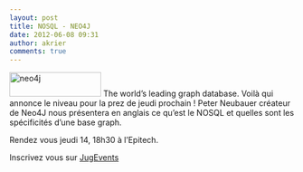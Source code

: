 ```yaml
---
layout: post
title: NOSQL - NEO4J
date: 2012-06-08 09:31
author: akrier
comments: true
---
```

<img class="alignnone" src="https://gephi.org/wp-content/uploads/2010/03/neo4j_logo.png" alt="neo4j" width="162" height="43" /> The world’s leading graph database.
Voilà qui annonce le niveau pour la prez de jeudi prochain !
Peter Neubauer créateur de Neo4J nous présentera en anglais ce qu’est le NOSQL et quelles sont les spécificités d’une base graph.

Rendez vous jeudi 14, 18h30 à l’Epitech.

Inscrivez vous sur <a title="JugEvents" href="http://www.jugevents.org/jugevents/event/46398">JugEvents</a>
